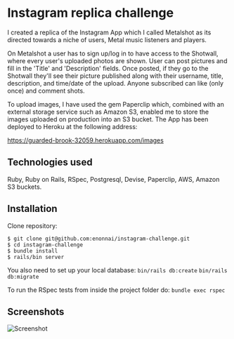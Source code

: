 # Instagram replica challenge

I created a replica of the Instagram App which I called Metalshot as its directed towards a niche of users, Metal music listeners and players.

On Metalshot a user has to sign up/log in to have access to the Shotwall, where every user's uploaded photos are shown. User can post pictures and fill in the 'Title' and 'Description' fields. Once posted, if they go to the Shotwall they'll see their picture published along with their username, title, description, and time/date of the upload. Anyone subscribed can like (only once) and comment shots.

To upload images, I have used the gem Paperclip which, combined with an external storage service such as Amazon S3, enabled me to store the images uploaded on production into an S3 bucket. The App has been deployed to Heroku at the following address:

https://guarded-brook-32059.herokuapp.com/images

Technologies used
-----------
Ruby, Ruby on Rails, RSpec, Postgresql, Devise, Paperclip, AWS, Amazon S3 buckets.


Installation
-----------

Clone repository:
```
$ git clone git@github.com:enonnai/instagram-challenge.git
$ cd instagram-challenge
$ bundle install
$ rails/bin server
```
You also need to set up your local database:
`bin/rails db:create`
`bin/rails db:migrate`

To run the RSpec tests from inside the project folder do:
`bundle exec rspec`

Screenshots
----------
![Screenshot](http://i.imgur.com/bgLnBzv.png)
